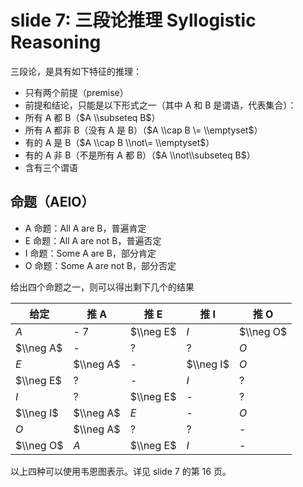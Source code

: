 
slide 7: 三段论推理 Syllogistic Reasoning
====================================


三段论，是具有如下特征的推理：


* 只有两个前提（premise）
* 前提和结论，只能是以下形式之一（其中 A 和 B 是谓语，代表集合）：
* 所有 A 都 B（$A \\subseteq B$）
* 所有 A 都非 B（没有 A 是 B）（$A \\cap B \= \\emptyset$）
* 有的 A 是 B（$A \\cap B \\not\= \\emptyset$）
* 有的 A 非 B（不是所有 A 都 B）（$A \\not\\subseteq B$）
* 含有三个谓语


命题（AEIO）
--------


* A 命题：All A are B，普遍肯定
* E 命题：All A are not B，普遍否定
* I 命题：Some A are B，部分肯定
* O 命题：Some A are not B，部分否定


给出四个命题之一，则可以得出剩下几个的结果




| 给定 | 推 A | 推 E | 推 I | 推 O |
| --- | --- | --- | --- | --- |
| $A$ | \- 7 | $\\neg E$ | $I$ | $\\neg O$ |
| $\\neg A$ | \- | ? | ? | $O$ |
| $E$ | $\\neg A$ | \- | $\\neg I$ | $O$ |
| $\\neg E$ | ? | \- | $I$ | ? |
| $I$ | ? | $\\neg E$ | \- | ? |
| $\\neg I$ | $\\neg A$ | $E$ | \- | $O$ |
| $O$ | $\\neg A$ | ? | ? | \- |
| $\\neg O$ | $A$ | $\\neg E$ | $I$ | \- |


以上四种可以使用韦恩图表示。详见 slide 7 的第 16 页。 


